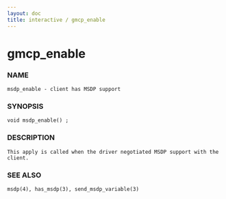 ```yaml
---
layout: doc
title: interactive / gmcp_enable
---
```

# gmcp_enable

### NAME

    msdp_enable - client has MSDP support

### SYNOPSIS

    void msdp_enable() ;

### DESCRIPTION

    This apply is called when the driver negotiated MSDP support with the 
    client.

### SEE ALSO

    msdp(4), has_msdp(3), send_msdp_variable(3)
